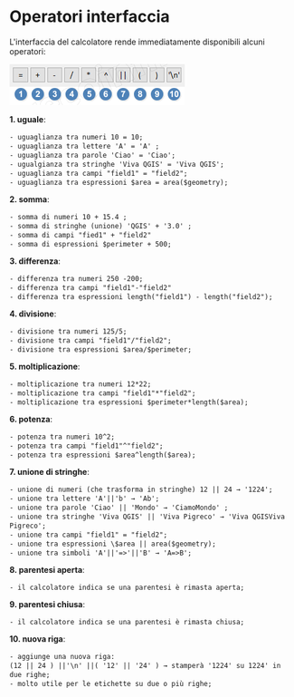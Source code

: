 # Operatori interfaccia

L'interfaccia del calcolatore rende immediatamente disponibili alcuni operatori:

![operatori](/img/operatori_calc1.png)

 **1. uguale**:

    - uguaglianza tra numeri 10 = 10;
    - uguaglianza tra lettere 'A' = 'A' ;
    - uguaglianza tra parole 'Ciao' = 'Ciao';
    - ugualgianza tra stringhe 'Viva QGIS' = 'Viva QGIS';
    - uguaglianza tra campi "field1" = "field2";
    - uguaglianza tra espressioni $area = area($geometry);

**2. somma**:

    - somma di numeri 10 + 15.4 ;
    - somma di stringhe (unione) 'QGIS' + '3.0' ;
    - somma di campi "fied1" + "field2"
    - somma di espressioni $perimeter + 500;

**3. differenza**:

    - differenza tra numeri 250 -200;
    - differenza tra campi "field1"-"field2"
    - differenza tra espressioni length("field1") - length("field2");

**4. divisione**:

    - divisione tra numeri 125/5;
    - divisione tra campi "field1"/"field2";
    - divisione tra espressioni $area/$perimeter;

**5. moltiplicazione**:

    - moltiplicazione tra numeri 12*22;
    - moltiplicazione tra campi "field1"*"field2";
    - moltiplicazione tra espressioni $perimeter*length($area);

**6. potenza**:

    - potenza tra numeri 10^2;
    - potenza tra campi "field1"^"field2";
    - potenza tra espressioni $area^length($area);

**7. unione di stringhe**:

    - unione di numeri (che trasforma in stringhe) 12 || 24 → '1224';
    - unione tra lettere 'A'||'b' → 'Ab';
    - unione tra parole 'Ciao' || 'Mondo' → 'CiamoMondo' ;
    - unione tra stringhe 'Viva QGIS' || 'Viva Pigreco' → 'Viva QGISViva Pigreco';
    - unione tra campi "field1" = "field2";
    - unione tra espressioni \$area || area($geometry);
    - unione tra simboli 'A'||'=>'||'B' → 'A=>B';

**8. parentesi aperta**:

    - il calcolatore indica se una parentesi è rimasta aperta;

**9. parentesi chiusa**:

    - il calcolatore indica se una parentesi è rimasta chiusa;

**10. nuova riga**:

    - aggiunge una nuova riga:  
    (12 || 24 ) ||'\n' ||( '12' || '24' ) → stamperà '1224' su 1224' in due righe;
    - molto utile per le etichette su due o più righe;

